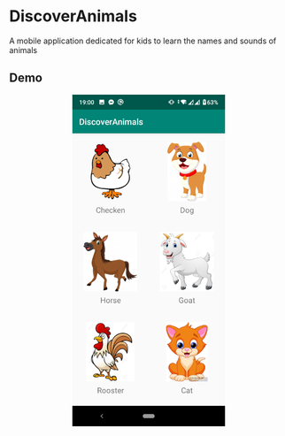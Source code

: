 # DiscoverAnimals
A mobile application dedicated for kids to learn the names and sounds of animals

## Demo



<div align="center">
  <img  src="screenShots/1.png" height="600"/>

</div>